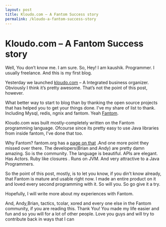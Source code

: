```yaml
---
layout: post
title: Kloudo.com – A Fantom Success story
permalink: /kloudo-a-fantom-success-story
---
```


Kloudo.com – A Fantom Success story
===================================

Well, You don’t know me. I am sure. So, Hey! I am kaushik. Programmer. I
usually freelance. And this is my first blog.

Yesterday we launched [kloudo.com](http://www.kloudo.com) – A Integrated
business organizer. Obviously I think it’s pretty awesome. That’s not
the point of this post, however.

What better way to start to blog than by thanking the open source
projects that has helped you to get your things done. I’ve my share of
list to thank. Including Mysql, redis, ngnix and fantom. Yeah
[Fantom](http://www.fantom.org).

Kloudo.com was built mostly-completely written on the Fantom programming
language. Ofcourse since its pretty easy to use Java libraries from
inside fantom, I’ve done that too.

Why Fantom? fantom.org has a [page on
that](http://fantom.org/doc/docIntro/WhyFantom.html) .And one more point
they missed over there. The developers(Brian and Andy) are pretty damn
amazing. So is the community. The language is beautiful. APIs are
elegant. Has Actors. Ruby like closures . Runs on JVM. And very
attractive to a Java Programmers.

So the point of this post, mostly, is to let you know, if you din’t know
already, that Fantom is mature and usable right now. I made an entire
product on it and loved every second programming with it. So will you.
So go give it a try.

Hopefully, I will write more about my experiences with Fantom.

And, Andy,Brian, tactics, tcolar, xored and every one else in the Fantom
community, if you are reading this. Thank You! You made my life easier
and fun and so you will for a lot of other people. Love you guys and
will try to contribute back in ways that I can
